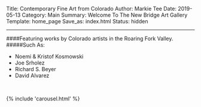 Title: Contemporary Fine Art from Colorado
Author: Markie Tee
Date: 2019-05-13
Category: Main
Summary: Welcome To The New Bridge Art Gallery
Template: home_page
Save_as: index.html
Status: hidden

-------------------------------------------------------------------
####Featuring works by Colorado artists in the Roaring Fork Valley.
#####Such As:
 * Noemi & Kristof Kosmowski
 * Joe Srholez
 * Richard S. Beyer
 * David Alvarez


<br/>

{% include 'carousel.html' %}


